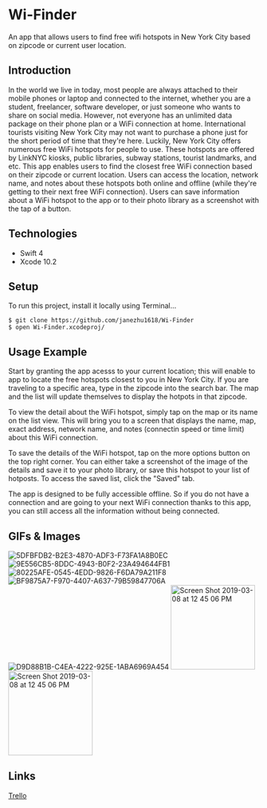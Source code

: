 # Wi-Finder
An app that allows users to find free wifi hotspots in New York City based on zipcode or current user location.

## Introduction 
In the world we live in today, most people are always attached to their mobile phones or laptop and connected to the internet, whether you are a student, freelancer, software developer, or just someone who wants to share on social media.  However, not everyone has an unlimited data package on their phone plan or a WiFi connection at home. International tourists visiting New York City may not want to purchase a phone just for the short period of time that they're here. Luckily, New York City offers numerous free WiFi hotspots for people to use.  These hotspots are offered by LinkNYC kiosks, public libraries, subway stations, tourist landmarks, and etc. This app enables users to find the closest free WiFi connection based on their zipcode or current location. Users can access the location, network name, and notes about these hotspots both online and offline (while they're getting to their next free WiFi connection).  Users can save information about a WiFi hotspot to the app or to their photo library as a screenshot with the tap of a button. 

## Technologies
- Swift 4
- Xcode 10.2

## Setup
To run this project, install it locally using Terminal...
```
$ git clone https://github.com/janezhu1618/Wi-Finder
$ open Wi-Finder.xcodeproj/
```

## Usage Example
Start by granting the app acesss to your current location; this will enable to app to locate the free hotspots closest to you in New York City. If you are traveling to a specific area, type in the zipcode into the search bar.  The map and the list will update themselves to display the hotpots in that zipcode. 

To view the detail about the WiFi hotspot, simply tap on the map or its name on the list view. This will bring you to a screen that displays the name, map, exact address, network name, and notes (connectin speed or time limit) about this WiFi connection.  

To save the details of the WiFi hotspot, tap on the more options button on the top right corner. You can either take a screenshot of the image of the details and save it to your photo library, or save this hotspot to your list of hotposts.  To access the saved list, click the "Saved" tab.  

The app is designed to be fully accessible offline. So if you do not have a connection and are going to your next WiFi connection thanks to this app, you can still access all the information without being connected. 

## GIFs & Images
![5DFBFDB2-B2E3-4870-ADF3-F73FA1A8B0EC](https://user-images.githubusercontent.com/43827399/55185987-eb260a00-516b-11e9-9f06-39bee0206487.GIF)
![9E556CB5-8DDC-4943-B0F2-23A494644FB1](https://user-images.githubusercontent.com/43827399/55185989-eb260a00-516b-11e9-9ce6-89a87806beee.GIF)
![80225AFE-0545-4EDD-9826-F6DA79A211F8](https://user-images.githubusercontent.com/43827399/55185990-eb260a00-516b-11e9-9017-bd25c8acd8b6.GIF)
![BF9875A7-F970-4407-A637-79B59847706A](https://user-images.githubusercontent.com/43827399/55185991-eb260a00-516b-11e9-86ff-bdc74971c8ee.GIF)
![D9D88B1B-C4EA-4222-925E-1ABA6969A454](https://user-images.githubusercontent.com/43827399/55185992-eb260a00-516b-11e9-8a59-949c7ab511ae.GIF)
<img width="169" alt="Screen Shot 2019-03-08 at 12 45 06 PM" src="https://user-images.githubusercontent.com/43827399/55129711-837da980-50ee-11e9-9d9a-ba9b346f55fd.jpg">
<img width="169" alt="Screen Shot 2019-03-08 at 12 45 06 PM" src="https://user-images.githubusercontent.com/43827399/55129710-837da980-50ee-11e9-95e1-9b03b0a6bf6b.jpg">

## Links
[Trello](https://trello.com/b/vvdrPeYr/hackathon-wifi-on)
